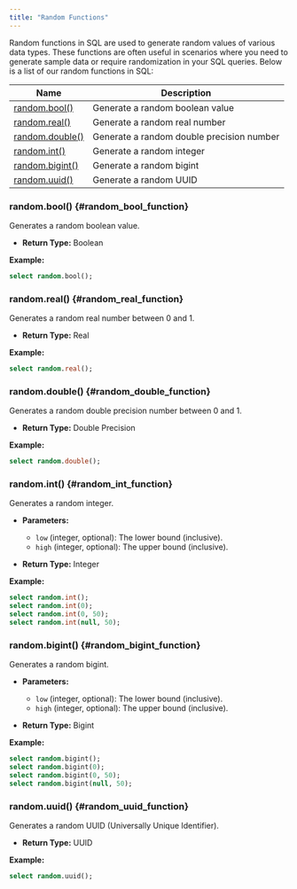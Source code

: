 ```yaml
---
title: "Random Functions"
---
```


Random functions in SQL are used to generate random values of various data types. These functions are often useful in scenarios where you need to generate sample data or require randomization in your SQL queries. Below is a list of our random functions in SQL:

| Name                             | Description                               |
|----------------------------------|-------------------------------------------|
| [random.bool()](#randombool)     | Generate a random boolean value           |
| [random.real()](#randomreal)     | Generate a random real number             |
| [random.double()](#randomdouble) | Generate a random double precision number |
| [random.int()](#randomint)       | Generate a random integer                 |
| [random.bigint()](#randombigint) | Generate a random bigint                  |
| [random.uuid()](#randomuuid)     | Generate a random UUID                    |

### random.bool() {#random_bool_function}

Generates a random boolean value.

- **Return Type:** Boolean

**Example:**

```sql
select random.bool();
```

### random.real() {#random_real_function}

Generates a random real number between 0 and 1.

- **Return Type:** Real

**Example:**

```sql
select random.real();
```

### random.double() {#random_double_function}

Generates a random double precision number between 0 and 1.

- **Return Type:** Double Precision

**Example:**

```sql
select random.double();
```

### random.int() {#random_int_function}

Generates a random integer.

- **Parameters:**
  - `low` (integer, optional): The lower bound (inclusive).
  - `high` (integer, optional): The upper bound (inclusive).

- **Return Type:** Integer

**Example:**

```sql
select random.int();
select random.int(0);
select random.int(0, 50);
select random.int(null, 50);
```

### random.bigint() {#random_bigint_function}

Generates a random bigint.

- **Parameters:**
  - `low` (integer, optional): The lower bound (inclusive).
  - `high` (integer, optional): The upper bound (inclusive).

- **Return Type:** Bigint

**Example:**

```sql
select random.bigint();
select random.bigint(0);
select random.bigint(0, 50);
select random.bigint(null, 50);
```

### random.uuid() {#random_uuid_function}

Generates a random UUID (Universally Unique Identifier).

- **Return Type:** UUID

**Example:**

```sql
select random.uuid();
```